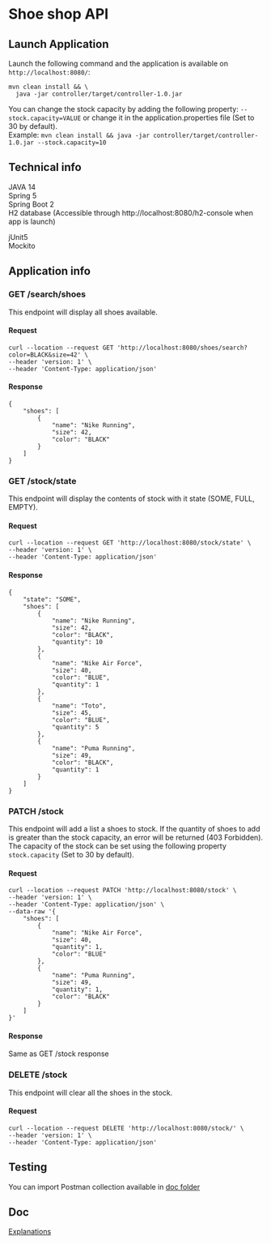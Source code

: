 # Shoe shop API

## Launch Application
Launch the following command and the application is available on `http://localhost:8080/`:
```shell script
mvn clean install && \
  java -jar controller/target/controller-1.0.jar
```

You can change the stock capacity by adding the following property: `--stock.capacity=VALUE` or change it in the application.properties file (Set to 30 by default).  
Example: `mvn clean install && java -jar controller/target/controller-1.0.jar --stock.capacity=10`

## Technical info

JAVA 14  
Spring 5  
Spring Boot 2  
H2 database (Accessible through http://localhost:8080/h2-console when app is launch)  

jUnit5  
Mockito

## Application info

### GET /search/shoes
This endpoint will display all shoes available.

#### Request
```
curl --location --request GET 'http://localhost:8080/shoes/search?color=BLACK&size=42' \
--header 'version: 1' \
--header 'Content-Type: application/json'
```
#### Response
```
{
    "shoes": [
        {
            "name": "Nike Running",
            "size": 42,
            "color": "BLACK"
        }
    ]
}
```

### GET /stock/state
This endpoint will display the contents of stock with it state (SOME, FULL, EMPTY).

#### Request
```
curl --location --request GET 'http://localhost:8080/stock/state' \
--header 'version: 1' \
--header 'Content-Type: application/json'
```
#### Response
```
{
    "state": "SOME",
    "shoes": [
        {
            "name": "Nike Running",
            "size": 42,
            "color": "BLACK",
            "quantity": 10
        },
        {
            "name": "Nike Air Force",
            "size": 40,
            "color": "BLUE",
            "quantity": 1
        },
        {
            "name": "Toto",
            "size": 45,
            "color": "BLUE",
            "quantity": 5
        },
        {
            "name": "Puma Running",
            "size": 49,
            "color": "BLACK",
            "quantity": 1
        }
    ]
}
```

### PATCH /stock
This endpoint will add a list a shoes to stock. 
If the quantity of shoes to add is greater than the stock capacity, an error will be returned (403 Forbidden).  
The capacity of the stock can be set using the following property `stock.capacity` (Set to 30 by default).

#### Request
```
curl --location --request PATCH 'http://localhost:8080/stock' \
--header 'version: 1' \
--header 'Content-Type: application/json' \
--data-raw '{
    "shoes": [
        {
            "name": "Nike Air Force",
            "size": 40,
            "quantity": 1,
            "color": "BLUE"
        },
        {
            "name": "Puma Running",
            "size": 49,
            "quantity": 1,
            "color": "BLACK"
        }
    ]
}'
```

#### Response 
Same as GET /stock response

### DELETE /stock
This endpoint will clear all the shoes in the stock.  

#### Request
```
curl --location --request DELETE 'http://localhost:8080/stock/' \
--header 'version: 1' \
--header 'Content-Type: application/json'
```

## Testing
You can import Postman collection available in [doc folder](doc/Decathlon.postman_collection.json)

## Doc
[Explanations](doc/Explanations.md#explanations)



